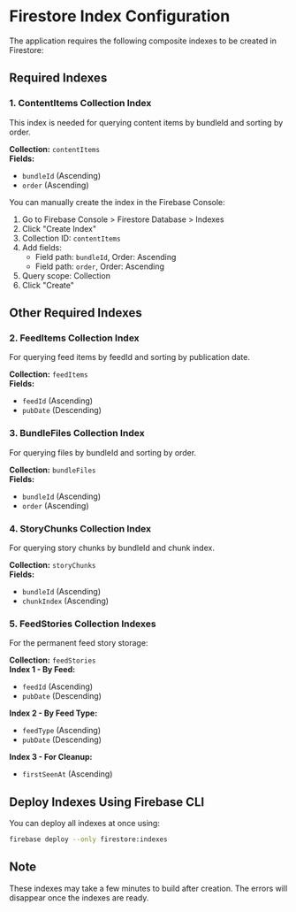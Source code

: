 # Firestore Index Configuration

The application requires the following composite indexes to be created in Firestore:

## Required Indexes

### 1. ContentItems Collection Index
This index is needed for querying content items by bundleId and sorting by order.

**Collection:** `contentItems`  
**Fields:**
- `bundleId` (Ascending)
- `order` (Ascending)

You can manually create the index in the Firebase Console:
1. Go to Firebase Console > Firestore Database > Indexes
2. Click "Create Index"
3. Collection ID: `contentItems`
4. Add fields:
   - Field path: `bundleId`, Order: Ascending
   - Field path: `order`, Order: Ascending
5. Query scope: Collection
6. Click "Create"

## Other Required Indexes

### 2. FeedItems Collection Index
For querying feed items by feedId and sorting by publication date.

**Collection:** `feedItems`  
**Fields:**
- `feedId` (Ascending)
- `pubDate` (Descending)

### 3. BundleFiles Collection Index
For querying files by bundleId and sorting by order.

**Collection:** `bundleFiles`  
**Fields:**
- `bundleId` (Ascending)
- `order` (Ascending)

### 4. StoryChunks Collection Index
For querying story chunks by bundleId and chunk index.

**Collection:** `storyChunks`  
**Fields:**
- `bundleId` (Ascending)
- `chunkIndex` (Ascending)

### 5. FeedStories Collection Indexes
For the permanent feed story storage:

**Collection:** `feedStories`  
**Index 1 - By Feed:**
- `feedId` (Ascending)
- `pubDate` (Descending)

**Index 2 - By Feed Type:**
- `feedType` (Ascending)
- `pubDate` (Descending)

**Index 3 - For Cleanup:**
- `firstSeenAt` (Ascending)

## Deploy Indexes Using Firebase CLI

You can deploy all indexes at once using:

```bash
firebase deploy --only firestore:indexes
```

## Note
These indexes may take a few minutes to build after creation. The errors will disappear once the indexes are ready.
